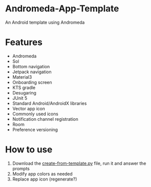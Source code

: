 # Andromeda-App-Template
An Android template using Andromeda

# Features
- Andromeda
- Sol
- Bottom navigation
- Jetpack navigation
- Material3
- Onboarding screen
- KTS gradle
- Desugaring
- JUnit 5
- Standard Android/AndroidX libraries
- Vector app icon
- Commonly used icons
- Notification channel registration
- Room
- Preference versioning

# How to use
1. Download the [create-from-template.py](./create-from-template.py) file, run it and answer the prompts
3. Modify app colors as needed
4. Replace app icon (regenerate?)
